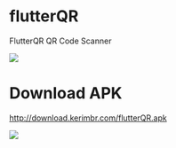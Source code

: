 # flutterQR

FlutterQR QR Code Scanner

![](https://miro.medium.com/max/875/1*L-wk88fz_Km3nddOOJapAQ.gif)


# Download APK
http://download.kerimbr.com/flutterQR.apk

[![](http://download.kerimbr.com/apk_download.png)](http://download.kerimbr.com/flutterQR.apk)

